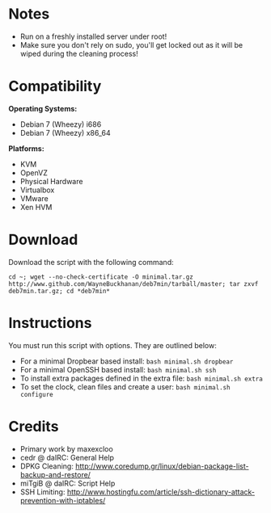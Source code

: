 Notes
=====

 + Run on a freshly installed server under root!
 + Make sure you don't rely on sudo, you'll get locked out as it will be wiped during the cleaning process!

Compatibility
=============

**Operating Systems:**

 + Debian 7 (Wheezy) i686
 + Debian 7 (Wheezy) x86_64

**Platforms:**

 + KVM
 + OpenVZ
 + Physical Hardware
 + Virtualbox
 + VMware
 + Xen HVM

Download
========

Download the script with the following command:

	cd ~; wget --no-check-certificate -O minimal.tar.gz http://www.github.com/WayneBuckhanan/deb7min/tarball/master; tar zxvf deb7min.tar.gz; cd *deb7min*

Instructions
============

You must run this script with options. They are outlined below:

 + For a minimal Dropbear based install: `bash minimal.sh dropbear`
 + For a minimal OpenSSH based install: `bash minimal.sh ssh`
 + To install extra packages defined in the extra file: `bash minimal.sh extra`
 + To set the clock, clean files and create a user: `bash minimal.sh configure`

Credits
=======

 + Primary work by maxexcloo
 + cedr @ daIRC: General Help
 + DPKG Cleaning: http://www.coredump.gr/linux/debian-package-list-backup-and-restore/
 + miTgiB @ daIRC: Script Help
 + SSH Limiting: http://www.hostingfu.com/article/ssh-dictionary-attack-prevention-with-iptables/
